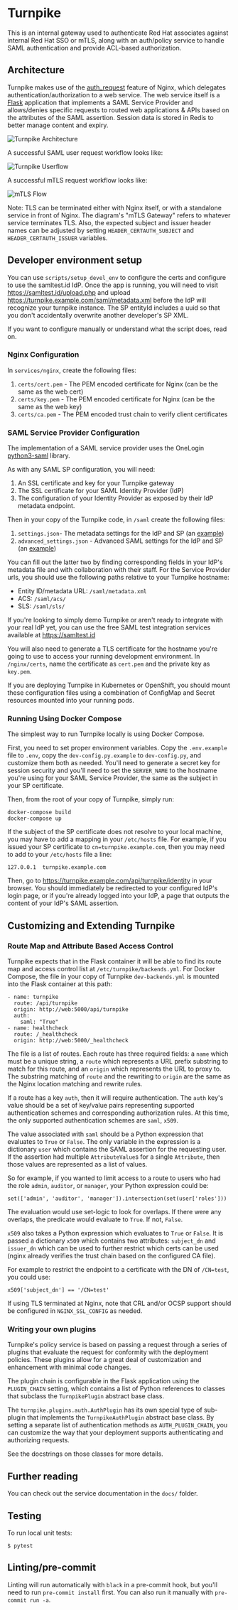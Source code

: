# Turnpike

This is an internal gateway used to authenticate Red Hat associates against internal
Red Hat SSO or mTLS, along with an auth/policy service to handle SAML authentication and
provide ACL-based authorization.

## Architecture

Turnpike makes use of the [auth_request][auth_request] feature of Nginx, which delegates authentication/authorization
to a web service. The web service itself is a [Flask][flask] application that implements a SAML Service Provider and
allows/denies specific requests to routed web applications & APIs based on the attributes of the SAML assertion. Session
data is stored in Redis to better manage content and expiry.

![Turnpike Architecture](http://www.plantuml.com/plantuml/png/jLHFKzi-4BtdK-YNKvWVYTkPddh2fL0o3P29JV-SF49QOWsAv4gh4jFfT-_AaLCNzreEH7hxjE_fQPCpZznXs6c6mPb6FSASEr4h1440JFvJHkWW8JZDQiJ6lyqonvyMMuLrk0yUdB06mU12s5ssKO8xQMyKDA2pypVpjUO6xwvNcGCDt4FsUlwAyEey7jhZeY7bVwd1bG5tK5dbNs_locfrSLbMc-M7gt8oMOFpriouzrOeZd3AfXkGx8eZotjiUZ8fMe-mcv6Fxqf0nOMmmI2HYmF2yWD2rCIjtj5USjVEHENgIX1NQ1lame6iUNUFwScFoOJHtz7cp6oLsHFr9dvEQT4uks-hXlonZF60TUNWMm2FiRYceWBF4kHFsI56PRPiRRKIBUlzSSyCW0H93bzeFcZk7wdRdoUw_YtMrcINaH3tLzn8JNeUl5VMa5vq10QLu4W0xOtiCElKSmUDvOGr3sgxuqsCsWQ4B0bVyoQAV0ptu0mWwPntr8H_fjIOio4Mje0Czetr83l9frYBkYQB_vyPkMgxM9I3iGLoH_bIpzjkqNM7UyQRHgURCElOvg8eMRvUndBEV0eIRLAEgtvKZkFZIUpdSGGkzZXpDTK6KxKq2CvmpOhYDZhRW1vENpy0Tnvy5tbPhWlY4MqqVIFohbprt5Jgt_OzQDX6VopbOryq7theBUU_7tTWvlyYlrwbGwbzV-0JrqeUL3oPZK7-zTXW17g3I_DWtSwF2Tr5HeI4feTCtuIXoI_pJJrVocWVsvZp6HWPVmD-0G00)

A successful SAML user request workflow looks like:

![Turnpike Userflow](http://www.plantuml.com/plantuml/png/bLJ9Rjim4BtpAmO-rr5QzAH3aQ0ecgAB2ojTRi6475k49LBWZEmaNrz9Z63JgGhrQFBnBKyplcB186rTWRJ1DNP7ovOfR2f_KAhfhgos3Jg1nPeCtA30DRFN5eKMW0oXlCFnGDtx1rZeohVc8f0fKIwqhnS9pRUjTGyfyNTVMVq81OMzrP6r6OxkE1uby5Mm7OKYPw2J-xl5ebYDvfYzKgScOVakciZXuuTRoB2nsHWziuQSM7bK0wA7fax6DwsKodaXg6WZEKGqyev1Ie8q48Y7_e4RdZsfbF74pjlBr_33zI0Vx1EPgD35BIK_vsGY1kS1jTXz_vFPUdUqVPeuXwuN6qXBRoLZhAkiyXto626AKmW-G8DRWXgRXaoFZyZf1XF2wTfIu5G9gTNrJVybPuGQaUSku_Vlr3r86NoxBMCS6COxtlw3-1xrhcU_VHuFE6HGN7_zqgy01R5-HY-e-SMp6JrDF9pLsyHC9-DKa30KSMhWlVSxIu3E08iFn54LHrKmA0ZM3I9yD9_sDiF2_ozYicN-00Sh9I3iiR9cd7hGW_yPEpjTtvlBIrXzJYhwUQRXDZRKP5x1x-MwN7vwDWXCSbIEVqxvZ32_-Y0fKqbeAAZ8ySBRn1gCj-gAd6dhIlq1)

A successful mTLS request workflow looks like:

![mTLS Flow](http://www.plantuml.com/plantuml/png/ZP91RzGm48Nl_XMZNBWqpGg90tj0xG5L24GHhGItohLdww697TdZRdOH_nqdJbRh8A7UeicRzxrvoLLWwJbsBN3qjgTdhBlxBtT2z6bCYdff6Qexz2-a4AwLSZ4DzWqCxpRlGRM4ba6XvmfaW91r3pBhnACRe5AjY_hIepQIBvNhgj9xnC6DPDpBmsJob9yBrTSdiaEvzysrf0umHvis-sdqCASevBUUaeL0go654cAL5EeF2tSBDn_leP4zDKib3McqJ7mGrZ52iZAyNJB32thQ4ORpDiHibdnpzbUxie-1KKyke9pTaUzGNy1GUrEFGndPrBz3VFo5YYyeX8Z-3mHaCO4ISTN3WavxcTJYBe6oMeRd06mGoZg17OmBn-dTY7qJO6OscIbAojcbRpSRk4xBpjCHTN6TNCR_7lYp_cxgJtCbvJtvust_Mry-wWUnMJaPb1gzo1whbBUVJv3rltiIY2kqEdQj-0i0)

Note: TLS can be terminated either with Nginx itself, or with a standalone service in front of Nginx. The diagram's
"mTLS Gateway" refers to whatever service terminates TLS. Also, the expected subject and issuer header names can be
adjusted by setting `HEADER_CERTAUTH_SUBJECT` and `HEADER_CERTAUTH_ISSUER` variables.


## Developer environment setup

You can use `scripts/setup_devel_env` to configure the certs and configure to use the samltest.id IdP. Once the app is
running, you will need to visit https://samltest.id/upload.php and upload https://turnpike.example.com/saml/metadata.xml
before the IdP will recognize your turnpike instance. The SP entityId includes a uuid so that you don't accidentally
overwrite another developer's SP XML.

If you want to configure manually or understand what the script does, read on.

### Nginx Configuration

In `services/nginx`, create the following files:

1. `certs/cert.pem` - The PEM encoded certificate for Nginx (can be the same as the web cert)
2. `certs/key.pem` - The PEM encoded certificate for Nginx (can be the same as the web key)
3. `certs/ca.pem` - The PEM encoded trust chain to verify client certificates

### SAML Service Provider Configuration

The implementation of a SAML service provider uses the OneLogin [python3-saml][python3-saml] library.

As with any SAML SP configuration, you will need:

1. An SSL certificate and key for your Turnpike gateway
2. The SSL certificate for your SAML Identity Provider (IdP)
3. The configuration of your Identity Provider as exposed by their IdP metadata endpoint.

Then in your copy of the Turnpike code, in `/saml` create the following files:

1. `settings.json`- The metadata settings for the IdP and SP (an [example][settings-example])
2. `advanced_settings.json` - Advanced SAML settings for the IdP and SP (an [example][adv-settings-example])

You can fill out the latter two by finding corresponding fields in your IdP's metadata file and with collaboration with
their staff. For the Service Provider urls, you should use the following paths relative to your Turnpike hostname:

* Entity ID/metadata URL: `/saml/metadata.xml`
* ACS: `/saml/acs/`
* SLS: `/saml/sls/`

If you're looking to simply demo Turnpike or aren't ready to integrate with your real IdP yet, you can use the free
SAML test integration services available at https://samltest.id

You will also need to generate a TLS certificate for the hostname you're going to use to access your running development
environment. In `/nginx/certs`, name the certificate as `cert.pem` and the private key as `key.pem`.

If you are deploying Turnpike in Kubernetes or OpenShift, you should mount these configuration files using a
combination of ConfigMap and Secret resources mounted into your running pods.

### Running Using Docker Compose

The simplest way to run Turnpike locally is using Docker Compose.

First, you need to set proper environment variables. Copy the `.env.example` file to `.env`, copy the
`dev-config.py.example` to `dev-config.py`,  and customize them both as needed. You'll
need to generate a secret key for session security and you'll need to set the `SERVER_NAME` to the hostname you're
using for your SAML Service Provider, the same as the subject in your SP certificate.

Then, from the root of your copy of Turnpike, simply run:

    docker-compose build
    docker-compose up

If the subject of the SP certificate does not resolve to your local machine, you may have to add a mapping in your
`/etc/hosts` file. For example, if you issued your SP certificate to `cn=turnpike.example.com`, then you may need to add
to your `/etc/hosts` file a line:

    127.0.0.1  turnpike.example.com

Then, go to https://turnpike.example.com/api/turnpike/identity in your browser. You should immediately be redirected to
your configured IdP's login page, or if you're already logged into your IdP, a page that outputs the content of your
IdP's SAML assertion.

## Customizing and Extending Turnpike

### Route Map and Attribute Based Access Control

Turnpike expects that in the Flask container it will be able to find its route map and access control list at 
`/etc/turnpike/backends.yml`. For Docker Compose, the file in your copy of Turnpike `dev-backends.yml` is mounted into 
the Flask container at this path:

    - name: turnpike
      route: /api/turnpike
      origin: http://web:5000/api/turnpike
      auth:
        saml: "True"
    - name: healthcheck
      route: /_healthcheck
      origin: http://web:5000/_healthcheck

The file is a list of routes. Each route has three required fields: a `name` which must be a unique string, a `route`
which represents a URL prefix substring to match for this route, and an `origin` which represents the URL to proxy to.
The substring matching of `route` and the rewriting to `origin` are the same as the Nginx location matching and rewrite
rules.

If a route has a key `auth`, then it will require authentication. The `auth` key's value should be a set of key/value
pairs representing supported authentication schemes and corresponding authorization rules. At this time, the only
supported authentication schemes are `saml`, `x509`.

The value associated with `saml` should be a Python expression that evaluates to `True` or `False`. The only variable
in the expression is a dictionary `user` which contains the SAML assertion for the requesting user. If the assertion
had multiple `AttributeValue`s for a single `Attribute`, then those values are represented as a list of values.

So for example, if you wanted to limit access to a route to users who had the role `admin`, `auditor`, or `manager`,
your Python expression could be:

    set(['admin', 'auditor', 'manager']).intersection(set(user['roles']))

The evaluation would use set-logic to look for overlaps. If there were any overlaps, the predicate would evaluate to
`True`. If not, `False`.

`x509` also takes a Python expression which evaluates to `True` or `False`. It is passed a dictionary `x509` which
contains two attributes: `subject_dn` and `issuer_dn` which can be used to further restrict which certs can be used
(nginx already verifies the trust chain based on the configured CA file).

For example to restrict the endpoint to a certificate with the DN of `/CN=test`, you could use:

    x509['subject_dn'] == '/CN=test'

If using TLS terminated at Nginx, note that CRL and/or OCSP support should be configured in `NGINX_SSL_CONFIG` as
needed.

### Writing your own plugins

Turnpike's policy service is based on passing a request through a series of plugins that
evaluate the request for conformity with the deployment policies. These plugins allow
for a great deal of customization and enhancement with minimal code changes.

The plugin chain is configurable in the Flask application using the `PLUGIN_CHAIN`
setting, which contains a list of Python references to classes that subclass the
`TurnpikePlugin` abstract base class.

The `turnpike.plugins.auth.AuthPlugin` has its own special type of sub-plugin that
implements the `TurnpikeAuthPlugin` abstract base class. By setting a separate list of
authentication methods as `AUTH_PLUGIN_CHAIN`, you can customize the way that your
deployment supports authenticating and authorizing requests.

See the docstrings on those classes for more details.

## Further reading

You can check out the service documentation in the `docs/` folder.


## Testing
To run local unit tests:
```
$ pytest
```

## Linting/pre-commit
Linting will run automatically with `black` in a pre-commit hook, but you'll need to run `pre-commit install` first. 
You can also run it manually with `pre-commit run -a`.


[auth_request]: https://docs.nginx.com/nginx/admin-guide/security-controls/configuring-subrequest-authentication/
[flask]: https://flask.palletsprojects.com/en/1.1.x/
[python3-saml]: https://github.com/onelogin/python3-saml
[settings-example]: https://github.com/onelogin/python3-saml/blob/master/demo-flask/saml/settings.json
[adv-settings-example]: https://github.com/onelogin/python3-saml/blob/master/demo-flask/saml/advanced_settings.json
